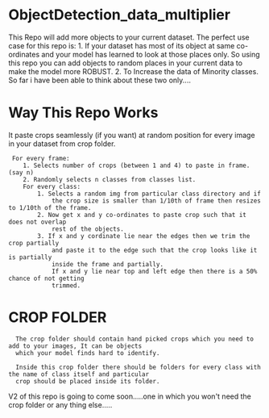 # ObjectDetection_data_multiplier
This Repo will add more objects to your current dataset.
The perfect use case for this repo is:
          1. If your dataset has most of its object at same co-ordinates and your model has learned to look
             at those places only.
             So using this repo you can add objects to random places in your current data to make the model 
             more ROBUST.
          2. To Increase the data of Minority classes.
    So far i have been able to think about these two only....
    
    
    
# Way This Repo Works
It paste crops seamlessly (if you want) at random position for every image in your dataset from crop folder.
     
     For every frame:
        1. Selects number of crops (between 1 and 4) to paste in frame.(say n)
        2. Randomly selects n classes from classes list.
        For every class:
            1. Selects a random img from particular class directory and if
                the crop size is smaller than 1/10th of frame then resizes to 1/10th of the frame.
            2. Now get x and y co-ordinates to paste crop such that it does not overlap
                rest of the objects.  
            3. If x and y cordinate lie near the edges then we trim the crop partially 
                and paste it to the edge such that the crop looks like it is partially 
                inside the frame and partially.
                If x and y lie near top and left edge then there is a 50% chance of not getting
                trimmed.

# CROP FOLDER
      The crop folder should contain hand picked crops which you need to add to your images, It can be objects  
      which your model finds hard to identify.
      
      Inside this crop folder there should be folders for every class with the name of class itself and particular
      crop should be placed inside its folder.
      
      
V2 of this repo is going to come soon.....one in which you won't need the crop folder or any thing else.....
